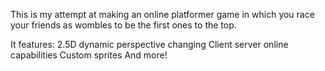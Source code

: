 This is my attempt at making an online platformer game in which you race your friends as wombles to be the first ones to the top.

It features:
2.5D dynamic perspective changing
Client server online capabilities
Custom sprites
And more!
